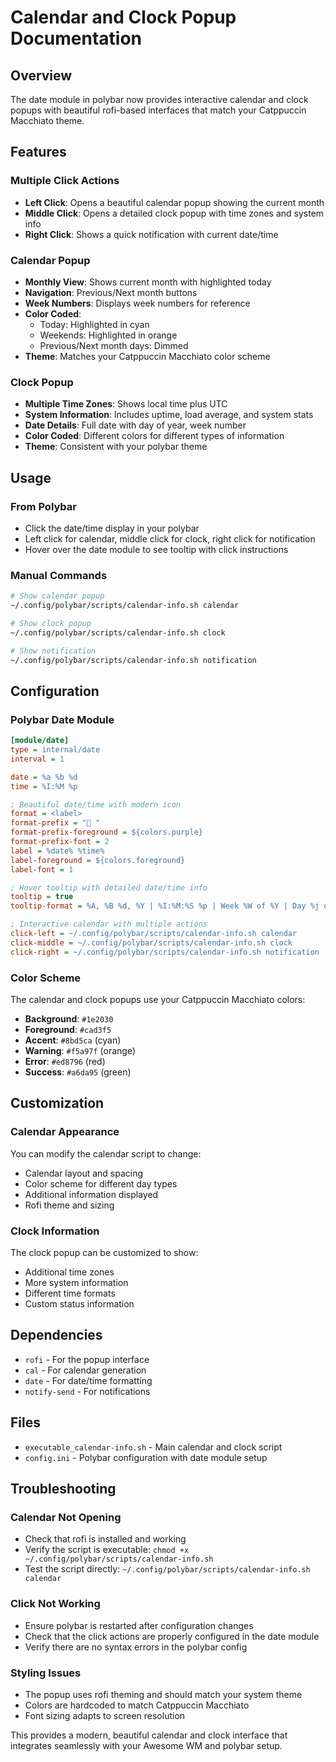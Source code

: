 # Calendar and Clock Popup Documentation

## Overview
The date module in polybar now provides interactive calendar and clock popups with beautiful rofi-based interfaces that match your Catppuccin Macchiato theme.

## Features

### Multiple Click Actions
- **Left Click**: Opens a beautiful calendar popup showing the current month
- **Middle Click**: Opens a detailed clock popup with time zones and system info
- **Right Click**: Shows a quick notification with current date/time

### Calendar Popup
- **Monthly View**: Shows current month with highlighted today
- **Navigation**: Previous/Next month buttons
- **Week Numbers**: Displays week numbers for reference
- **Color Coded**: 
  - Today: Highlighted in cyan
  - Weekends: Highlighted in orange
  - Previous/Next month days: Dimmed
- **Theme**: Matches your Catppuccin Macchiato color scheme

### Clock Popup
- **Multiple Time Zones**: Shows local time plus UTC
- **System Information**: Includes uptime, load average, and system stats
- **Date Details**: Full date with day of year, week number
- **Color Coded**: Different colors for different types of information
- **Theme**: Consistent with your polybar theme

## Usage

### From Polybar
- Click the date/time display in your polybar
- Left click for calendar, middle click for clock, right click for notification
- Hover over the date module to see tooltip with click instructions

### Manual Commands
```bash
# Show calendar popup
~/.config/polybar/scripts/calendar-info.sh calendar

# Show clock popup
~/.config/polybar/scripts/calendar-info.sh clock

# Show notification
~/.config/polybar/scripts/calendar-info.sh notification
```

## Configuration

### Polybar Date Module
```ini
[module/date]
type = internal/date
interval = 1

date = %a %b %d
time = %I:%M %p

; Beautiful date/time with modern icon
format = <label>
format-prefix = "󰸗 "
format-prefix-foreground = ${colors.purple}
format-prefix-font = 2
label = %date% %time%
label-foreground = ${colors.foreground}
label-font = 1

; Hover tooltip with detailed date/time info
tooltip = true
tooltip-format = %A, %B %d, %Y | %I:%M:%S %p | Week %W of %Y | Day %j of %Y | Click: Left=Calendar, Middle=Clock, Right=Notification

; Interactive calendar with multiple actions
click-left = ~/.config/polybar/scripts/calendar-info.sh calendar
click-middle = ~/.config/polybar/scripts/calendar-info.sh clock
click-right = ~/.config/polybar/scripts/calendar-info.sh notification
```

### Color Scheme
The calendar and clock popups use your Catppuccin Macchiato colors:
- **Background**: `#1e2030`
- **Foreground**: `#cad3f5`
- **Accent**: `#8bd5ca` (cyan)
- **Warning**: `#f5a97f` (orange)
- **Error**: `#ed8796` (red)
- **Success**: `#a6da95` (green)

## Customization

### Calendar Appearance
You can modify the calendar script to change:
- Calendar layout and spacing
- Color scheme for different day types
- Additional information displayed
- Rofi theme and sizing

### Clock Information
The clock popup can be customized to show:
- Additional time zones
- More system information
- Different time formats
- Custom status information

## Dependencies
- `rofi` - For the popup interface
- `cal` - For calendar generation
- `date` - For date/time formatting
- `notify-send` - For notifications

## Files
- `executable_calendar-info.sh` - Main calendar and clock script
- `config.ini` - Polybar configuration with date module setup

## Troubleshooting

### Calendar Not Opening
- Check that rofi is installed and working
- Verify the script is executable: `chmod +x ~/.config/polybar/scripts/calendar-info.sh`
- Test the script directly: `~/.config/polybar/scripts/calendar-info.sh calendar`

### Click Not Working
- Ensure polybar is restarted after configuration changes
- Check that the click actions are properly configured in the date module
- Verify there are no syntax errors in the polybar config

### Styling Issues
- The popup uses rofi theming and should match your system theme
- Colors are hardcoded to match Catppuccin Macchiato
- Font sizing adapts to screen resolution

This provides a modern, beautiful calendar and clock interface that integrates seamlessly with your Awesome WM and polybar setup.
